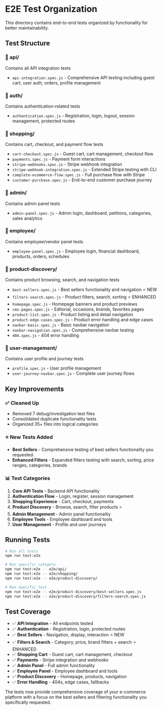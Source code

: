 # E2E Test Organization

This directory contains end-to-end tests organized by functionality for better maintainability.

## Test Structure

### 📁 api/
Contains all API integration tests
- `api-integration.spec.js` - Comprehensive API testing including guest cart, user auth, orders, profile management

### 📁 auth/
Contains authentication-related tests
- `authentication.spec.js` - Registration, login, logout, session management, protected routes

### 📁 shopping/
Contains cart, checkout, and payment flow tests
- `cart-checkout.spec.js` - Guest cart, cart management, checkout flow
- `payments.spec.js` - Payment form interactions
- `stripe-webhooks.spec.js` - Stripe webhook integration
- `stripe-webhook-integration.spec.js` - Extended Stripe testing with CLI
- `complete-ecommerce-flow.spec.js` - Full purchase flow with Stripe
- `customer-purchase.spec.js` - End-to-end customer purchase journey

### 📁 admin/
Contains admin panel tests
- `admin-panel.spec.js` - Admin login, dashboard, petitions, categories, sales analytics

### 📁 employee/
Contains employee/vendor panel tests  
- `employee-panel.spec.js` - Employee login, financial dashboard, products, orders, schedules

### 📁 product-discovery/
Contains product browsing, search, and navigation tests
- `best-sellers.spec.js` - Best sellers functionality and navigation ⭐ NEW
- `filters-search.spec.js` - Product filters, search, sorting ⭐ ENHANCED
- `homepage.spec.js` - Homepage banners and product previews
- `cms-pages.spec.js` - Editorial, occasions, brands, favorites pages
- `product-list.spec.js` - Product listing and detail navigation
- `product-edge-cases.spec.js` - Product error handling and edge cases
- `navbar-basic.spec.js` - Basic navbar navigation
- `navbar-navigation.spec.js` - Comprehensive navbar testing
- `404.spec.js` - 404 error handling

### 📁 user-management/
Contains user profile and journey tests
- `profile.spec.js` - User profile management
- `user-journey-navbar.spec.js` - Complete user journey flows

## Key Improvements

### ✅ Cleaned Up
- Removed 7 debug/investigation test files
- Consolidated duplicate functionality tests
- Organized 35+ files into logical categories

### ⭐ New Tests Added
- **Best Sellers** - Comprehensive testing of best sellers functionality you requested
- **Enhanced Filters** - Expanded filters testing with search, sorting, price ranges, categories, brands

### 📊 Test Categories
1. **Core API Tests** - Backend API functionality
2. **Authentication Flow** - Login, register, session management
3. **Shopping Experience** - Cart, checkout, payments
4. **Product Discovery** - Browse, search, filter products ⭐ 
5. **Admin Management** - Admin panel functionality
6. **Employee Tools** - Employee dashboard and tools
7. **User Management** - Profile and user journeys

## Running Tests

```bash
# Run all tests
npm run test:e2e

# Run specific category
npm run test:e2e -- e2e/api/
npm run test:e2e -- e2e/shopping/
npm run test:e2e -- e2e/product-discovery/

# Run specific test
npm run test:e2e -- e2e/product-discovery/best-sellers.spec.js
npm run test:e2e -- e2e/product-discovery/filters-search.spec.js
```

## Test Coverage

- ✅ **API Integration** - All endpoints tested
- ✅ **Authentication** - Registration, login, protected routes
- ✅ **Best Sellers** - Navigation, display, interaction ⭐ NEW
- ✅ **Filters & Search** - Category, price, brand filters + search ⭐ ENHANCED  
- ✅ **Shopping Cart** - Guest cart, cart management, checkout
- ✅ **Payments** - Stripe integration and webhooks
- ✅ **Admin Panel** - Full admin functionality
- ✅ **Employee Panel** - Employee dashboard and tools
- ✅ **Product Discovery** - Homepage, products, navigation
- ✅ **Error Handling** - 404s, edge cases, fallbacks

The tests now provide comprehensive coverage of your e-commerce platform with a focus on the best sellers and filtering functionality you specifically requested. 